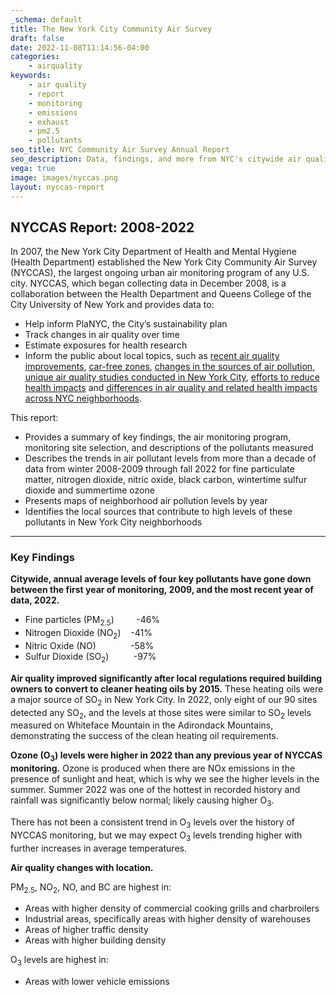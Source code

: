 ```yaml
---
_schema: default
title: The New York City Community Air Survey
draft: false
date: 2022-11-08T11:14:56-04:00
categories:
    - airquality
keywords:
    - air quality
    - report
    - monitoring
    - emissions
    - exhaust
    - pm2.5
    - pollutants
seo_title: NYC Community Air Survey Annual Report
seo_description: Data, findings, and more from NYC's citywide air quality monitoring program.
vega: true
image: images/nyccas.png
layout: nyccas-report
---
```

## NYCCAS Report: 2008-2022

In 2007, the New York City Department of Health and Mental Hygiene (Health Department) established the New York City Community Air Survey (NYCCAS), the largest ongoing urban air monitoring program of any U.S. city. NYCCAS, which began collecting data in December 2008, is a collaboration between the Health Department and Queens College of the City University of New York and provides data to:

* Help inform PlaNYC, the City’s sustainability plan
* Track changes in air quality over time
* Estimate exposures for health research
* Inform the public about local topics, such as&nbsp;[recent air quality improvements](./../../data-stories/breatheeasy/), [car-free zones](./../../data-stories/aqts/), [changes in the sources of air pollution](./../../data-stories/aq-cooking/), [unique air quality studies conducted in New York City](./../../data-stories/aqsnapshots/), [efforts to reduce health impacts](./../../data-stories/hia/) and [differences in air quality and related health impacts across NYC neighborhoods](./../../data-stories/aq2/).

This report:

* Provides a summary of key findings, the air monitoring program, monitoring site selection, and descriptions of the pollutants measured
* Describes the trends in air pollutant levels from more than a decade of data from winter 2008-2009 through fall 2022 for fine particulate matter, nitrogen dioxide, nitric oxide, black carbon, wintertime sulfur dioxide and summertime ozone
* Presents maps of neighborhood air pollution levels by year
* Identifies the local sources that contribute to high levels of these pollutants in New York City neighborhoods

---

### Key Findings

**Citywide, annual average levels of four key pollutants have gone down between the first year of monitoring, 2009, and the most recent year of data, 2022.**

* Fine particles (PM<sub>2.5</sub>)&nbsp; &nbsp; &nbsp; &nbsp; &nbsp;-46%
* Nitrogen Dioxide (NO<sub>2</sub>)&nbsp; &nbsp; -41%
* Nitric Oxide (NO)&nbsp; &nbsp; &nbsp; &nbsp; &nbsp; &nbsp; &nbsp; -58%
* Sulfur Dioxide (SO<sub>2</sub>)&nbsp; &nbsp; &nbsp; &nbsp; &nbsp; -97%

**Air quality improved significantly after local regulations required building owners to convert to cleaner heating oils by 2015.** These heating oils were a major source of SO<sub>2</sub> in New York City. In 2022, only eight of our 90 sites detected any SO<sub>2</sub>, and the levels at those sites were similar to SO<sub>2</sub> levels measured on Whiteface Mountain in the Adirondack Mountains, demonstrating the success of the clean heating oil requirements.

**Ozone (O<sub>3</sub>) levels were higher in 2022 than any previous year of NYCCAS monitoring.** Ozone is produced when there are NOx emissions in the presence of sunlight and heat, which is why we see the higher levels in the summer. Summer 2022 was one of the hottest in recorded history and rainfall was significantly below normal; likely causing higher O<sub>3</sub>.&nbsp;

There has not been a consistent trend in O<sub>3</sub> levels over the history of NYCCAS monitoring, but we may expect O<sub>3</sub> levels trending higher with further increases in average temperatures.

**Air quality changes with location.**

PM<sub>2.5</sub>, NO<sub>2</sub>, NO, and BC are highest in:

* Areas with higher density of commercial cooking grills and charbroilers
* Industrial areas, specifically areas with higher density of warehouses
* Areas of higher traffic density
* Areas with higher building density

O<sub>3</sub>&nbsp;levels are highest in:

* Areas with lower vehicle emissions